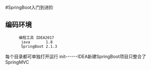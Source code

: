 #SpringBoot入门到进阶
## 编码环境
          编程工具 IDEA2017 
           java       1.8
           SpringBoot 2.1.3
每个目录都可单独打开运行
 init------IDEA新建SpringBoot项目只整合了SpringMVC
 

